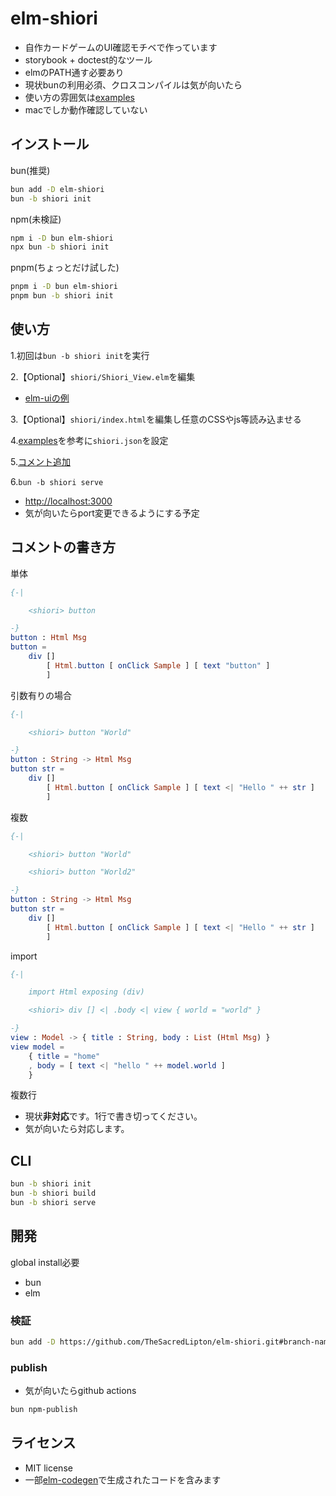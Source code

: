 # elm-shiori

- 自作カードゲームのUI確認モチベで作っています
- storybook + doctest的なツール
- elmのPATH通す必要あり
- 現状bunの利用必須、クロスコンパイルは気が向いたら
- 使い方の雰囲気は[examples](./examples)
- macでしか動作確認していない

## インストール

bun(推奨)

```sh
bun add -D elm-shiori
bun -b shiori init
```

npm(未検証)

```sh
npm i -D bun elm-shiori
npx bun -b shiori init
```

pnpm(ちょっとだけ試した)

```sh
pnpm i -D bun elm-shiori
pnpm bun -b shiori init
```

## 使い方


1.初回は`bun -b shiori init`を実行

2.【Optional】`shiori/Shiori_View.elm`を編集

- [elm-uiの例](https://github.com/TheSacredLipton/elm-shiori/blob/main/examples/03-elm-ui/shiori/src/Shiori_View.elm)

3.【Optional】`shiori/index.html`を編集し任意のCSSやjs等読み込ませる

4.[examples](./examples)を参考に`shiori.json`を設定

5.[コメント追加](#コメントの書き方)

6.`bun -b shiori serve`

- <http://localhost:3000>
- 気が向いたらport変更できるようにする予定

## コメントの書き方

単体

```elm
{-|

    <shiori> button

-}
button : Html Msg
button =
    div []
        [ Html.button [ onClick Sample ] [ text "button" ]
        ]
```

引数有りの場合

```elm
{-|

    <shiori> button "World"

-}
button : String -> Html Msg
button str =
    div []
        [ Html.button [ onClick Sample ] [ text <| "Hello " ++ str ]
        ]
```

複数

```elm
{-|

    <shiori> button "World"

    <shiori> button "World2"

-}
button : String -> Html Msg
button str =
    div []
        [ Html.button [ onClick Sample ] [ text <| "Hello " ++ str ]
        ]
```

import

```elm
{-|

    import Html exposing (div)

    <shiori> div [] <| .body <| view { world = "world" }

-}
view : Model -> { title : String, body : List (Html Msg) }
view model =
    { title = "home"
    , body = [ text <| "hello " ++ model.world ]
    }

```

複数行

- 現状**非対応**です。1行で書き切ってください。
- 気が向いたら対応します。

## CLI

```sh
bun -b shiori init
bun -b shiori build
bun -b shiori serve
```

## 開発

global install必要

- bun
- elm

### 検証

```sh
bun add -D https://github.com/TheSacredLipton/elm-shiori.git#branch-name
```

### publish

- 気が向いたらgithub actions

```sh
bun npm-publish
```

## ライセンス

- MIT license
- 一部[elm-codegen](https://github.com/mdgriffith/elm-codegen)で生成されたコードを含みます

